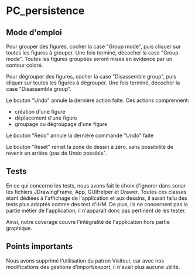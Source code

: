 # PC_persistence

## Mode d'emploi

Pour grouper des figures, cocher la case "Group mode", puis cliquer sur toutes les figures à grouper. Une fois terminé, décocher la case "Group mode". Toutes les figures groupées seront mises en évidence par un contour coloré.

Pour dégrouper des figures, cocher la case "Disassemble group", puis cliquer sur toutes les figures à dégrouper. Une fois terminé, décocher la case "Disassemble group".

Le bouton "Undo" annule la dernière action faite. Ces actions comprennent:
- création d'une figure
- déplacement d'une figure
- groupage ou dégroupage d'une figure

Le bouton "Redo" annule la dernière commande "Undo" faite

Le bouton "Reset" remet la zone de dessin à zéro, sans possibilité de revenir en arrière (pas de Undo possible".

## Tests

En ce qui concerne les tests, nous avons fait le choix d'ignorer dans sonar les fichiers JDrawingFrame, App, GUIHelper et Drawer.
Toutes ces classes étant dédiées à l'affichage de l'application et aux dessins, il aurait fallu des tests plus adaptés comme des test d'IHM. De plus, ils ne concernent pas la partie métier de l'application, il n'apparaît donc pas pertinent de les tester.

Ainsi, notre coverage couvre l'intégralité de l'application hors partie graphique.

## Points importants

Nous avons supprimé l'utilisation du patron Visiteur, car avec nos modifications des gestions d'import/export, il n'avait plus aucune utilité.
